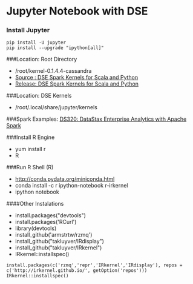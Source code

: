Jupyter Notebook with DSE
=========================

### Install Jupyter
```
pip install -U jupyter
pip install --upgrade "ipython[all]"
```

###Location: Root Directory
* /root/kernel-0.1.4.4-cassandra
* [Source : DSE Spark Kernels for Scala and Python](https://github.com/slowenthal/spark-kernel)
* [Release: DSE Spark Kernels for Scala and Python](https://github.com/slowenthal/spark-kernel/releases)

###Location: DSE Kernels
* /root/.local/share/jupyter/kernels

###Spark Examples:
[DS320: DataStax Enterprise Analytics with Apache Spark](https://academy.datastax.com/courses/getting-started-apache-spark)

###Install R Engine

* yum install r
* R

###Run R Shell (R)
* http://conda.pydata.org/miniconda.html
* conda install -c r ipython-notebook r-irkernel
* ipython notebook


####Other Instalations
* install.packages("devtools")
* install.packages('RCurl')
* library(devtools)
* install_github('armstrtw/rzmq')
* install_github("takluyver/IRdisplay")
* install_github("takluyver/IRkernel")
* IRkernel::installspec()

```
install.packages(c('rzmq','repr','IRkernel','IRdisplay'), repos = c('http://irkernel.github.io/', getOption('repos'))) 
IRkernel::installspec()
```
